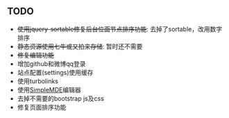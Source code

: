TODO
----

* ~~使用jquery-sortable修复后台位面节点排序功能~~: 去掉了sortable，改用数字排序
* ~~静态资源使用七牛或又拍来存储~~: 暂时还不需要
* ~~修复编辑功能~~
* 增加github和微博qq登录
* 站点配置(settings)使用缓存
* 使用turbolinks
* 使用[SimpleMDE](https://simplemde.com/)编辑器
* 去掉不需要的bootstrap js及css
* 修复页面排序功能
